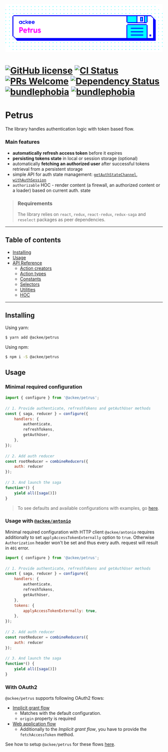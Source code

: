 ![ackee|Petrus](assets/ackee_git_frontend_petrus.png)

# [![GitHub license](https://img.shields.io/badge/license-MIT-blue.svg)](https://github.com/AckeeCZ/petrus/blob/master/LICENSE) [![CI Status](https://img.shields.io/travis/com/AckeeCZ/petrus.svg?style=flat)](https://travis-ci.com/AckeeCZ/petrus) [![PRs Welcome](https://img.shields.io/badge/PRs-welcome-brightgreen.svg)](https://reactjs.org/docs/how-to-contribute.html#your-first-pull-request) [![Dependency Status](https://img.shields.io/david/AckeeCZ/petrus.svg?style=flat-square)](https://david-dm.org/AckeeCZ/petrus) [![bundlephobia](https://flat.badgen.net/bundlephobia/min/@ackee/petrus)](https://bundlephobia.com/result?p=@ackee/petrus) [![bundlephobia](https://flat.badgen.net/bundlephobia/minzip/@ackee/petrus)](https://bundlephobia.com/result?p=@ackee/petrus)

# Petrus

The library handles authentication logic with token based flow.

### Main features

-   **automatically refresh access token** before it expires
-   **persisting tokens state** in local or session storage (optional)
-   automatically **fetching an authorized user** after successful tokens retrieval from a persistent storage
-   simple API for auth state management: [`getAuthStateChannel`](./docs/api.md#get-auth-state-channel), [`withAuthSession`](./docs/api.md#with-auth-session)
-   `authorizable` HOC - render content (a firewall, an authorized content or a loader) based on current auth. state

> ### Requirements
>
> The library relies on `react`, `redux`, `react-redux`, `redux-saga` and `reselect` packages as peer dependencies.

---

## Table of contents

-   [Installing](#installing)
-   [Usage](#usage)
-   [API Reference](./docs/api.md#api)
    -   [Action creators](./docs/api.md#action-creators)
    -   [Action types](./docs/api.md#action-types)
    -   [Constants](./docs/api.md#constants)
    -   [Selectors](./docs/api.md#selectors)
    -   [Utilities](./docs/api.md#utilities)
    -   [HOC](./docs/api.md#hoc)

---

## <a name="installing"></a>Installing

Using yarn:

```bash
$ yarn add @ackee/petrus
```

Using npm:

```bash
$ npm i -S @ackee/petrus
```

## <a name="usage"></a>Usage

### Minimal required configuration

```js
import { configure } from '@ackee/petrus';

// 1. Provide authenticate, refreshTokens and getAuthUser methods
const { saga, reducer } = configure({
    handlers: {
        authenticate,
        refreshTokens,
        getAuthUser,
    },
});

// 2. Add auth reducer
const rootReducer = combineReducers({
    auth: reducer
});

// 3. And launch the saga
function*() {
    yield all([saga()])
}
```

> To see defaults and available configurations with examples, go [here](./docs/api.md#configure).

### Usage with [`@ackee/antonio`](https://github.com/AckeeCZ/antonio)

Minimal required configuration with HTTP client `@ackee/antonio` requires additionally to set `applyAccessTokenExternally` option to `true`. Otherwise `Authorization` header won't be set and thus every auth. request will result in `401` error.

```js
import { configure } from '@ackee/petrus';

// 1. Provide authenticate, refreshTokens and getAuthUser methods
const { saga, reducer } = configure({
    handlers: {
        authenticate,
        refreshTokens,
        getAuthUser,
    },
    tokens: {
        applyAccessTokenExternally: true,
    },
});

// 2. Add auth reducer
const rootReducer = combineReducers({
    auth: reducer
});

// 3. And launch the saga
function*() {
    yield all([saga()])
}
```

### With OAuth2

`@ackee/petrus` supports following OAuth2 flows:

-   [Implicit grant flow](https://docs.gitlab.com/ee/api/oauth2.html#implicit-grant-flow)
    -   Matches with the default configuration.
    -   `origin` property is required
-   [Web application flow](https://docs.gitlab.com/ee/api/oauth2.html#web-application-flow)
    -   Additionally to the _Implicit grant flow_, you have to provide the `fetchAccessToken` method.

See how to setup `@ackee/petrus` for these flows [here](./docs/oAuth.md).
